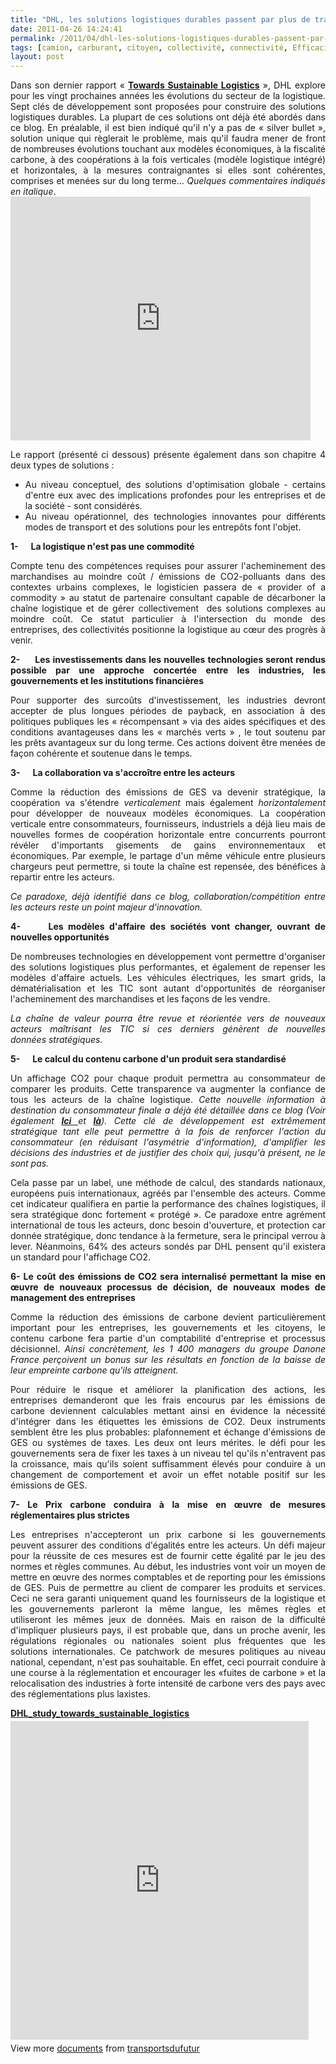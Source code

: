 ```yaml
---
title: "DHL, les solutions logistiques durables passent par plus de transparence, plus de régulation, plus de coopération horizontale et verticale, et l'intégration du contenu carbone"
date: 2011-04-26 14:24:41
permalink: /2011/04/dhl-les-solutions-logistiques-durables-passent-par-plus-de-transparence-plus-de-regulation-plus-de-c.html
tags: [camion, carburant, citoyen, collectivité, connectivité, Efficacité énergétique, Energie, externalité, guide d'achat, internet, marchandises, multimodes, qualité de l'air, véhicule propre]
layout: post
---
```


<p style="text-align: justify;">Dans son dernier rapport « <strong><a href="http://www.dp-dhl.com/content/dpdhl/en/logistics_around_us/trends/sustainable_logistics.html" target="_blank">Towards Sustainable Logistics</a></strong> », DHL explore pour les vingt prochaines années les évolutions du secteur de la logistique. Sept clés de développement sont proposées pour construire des solutions logistiques durables. La plupart de ces solutions ont déjà été abordés dans ce blog. En préalable, il est bien indiqué qu'il n'y a pas de « silver bullet », solution unique qui règlerait le problème, mais qu'il faudra mener de front de nombreuses évolutions touchant aux modèles économiques, à la fiscalité carbone, à des coopérations à la fois verticales (modèle logistique intégré) et horizontales, à la mesures contraignantes si elles sont cohérentes, comprises et menées sur du long terme… <em>Quelques commentaires indiqués en italique</em>.<br /><iframe frameborder="0" height="390" src="http://www.youtube.com/embed/bs-RJw3C9LA" title="YouTube video player" width="480"></iframe></p> <p style="text-align: justify;">Le rapport (présenté ci dessous) présente également dans son chapitre 4 deux types de solutions :</p> <ul style="text-align: justify;"> <li>Au niveau conceptuel, des solutions d'optimisation globale - certains d'entre eux avec des implications profondes pour les entreprises et de la société - sont considérés. </li> <li>Au niveau opérationnel, des technologies innovantes pour différents modes de transport et des solutions pour les entrepôts font l'objet. </li></ul>  <!--more-->    <p style="text-align: justify;"><strong>1-      La logistique n'est pas une commodité</strong></p> <p style="text-align: justify;">Compte tenu des compétences requises pour assurer l'acheminement des marchandises au moindre coût / émissions de CO2-polluants dans des contextes urbains complexes, le logisticien passera de « provider of a commodity » au statut de partenaire consultant capable de décarboner la chaîne logistique et de gérer collectivement  des solutions complexes au moindre coût. Ce statut particulier à l'intersection du monde des entreprises, des collectivités positionne la logistique au cœur des progrès à venir.</p> <p style="text-align: justify;"><strong>2-      Les investissements dans les nouvelles technologies seront rendus possible par une approche concertée entre les industries, les gouvernements et les institutions financières</strong></p> <p style="text-align: justify;">Pour supporter des surcoûts d'investissement, les industries devront accepter de plus longues périodes de payback, en association à des politiques publiques les « récompensant » via des aides spécifiques et des conditions avantageuses dans les « marchés verts » , le tout soutenu par les prêts avantageux sur du long terme. Ces actions doivent être menées de façon cohérente et soutenue dans le temps.</p> <p style="text-align: justify;"><strong>3-      La collaboration va s'accroître entre les acteurs</strong></p> <p style="text-align: justify;">Comme la réduction des émissions de GES va devenir stratégique, la coopération va s'étendre <em>verticalement</em> mais également <em>horizontalement</em> pour développer de nouveaux modèles économiques. La coopération verticale entre consommateurs, fournisseurs, industriels a déjà lieu mais de nouvelles formes de coopération horizontale entre concurrents pourront révéler d'importants gisements de gains environnementaux et économiques. Par exemple, le partage d'un même véhicule entre plusieurs chargeurs peut permettre, si toute la chaîne est repensée, des bénéfices à repartir entre les acteurs.</p> <p style="text-align: justify;"><em>Ce paradoxe, déjà identifié dans ce blog, collaboration/compétition entre les acteurs reste un point majeur d'innovation. </em></p> <p style="text-align: justify;"><strong>4-      Les modèles d'affaire des sociétés vont changer, ouvrant de nouvelles opportunités</strong></p> <p style="text-align: justify;">De nombreuses technologies en développement vont permettre d'organiser des solutions logistiques plus performantes, et également de repenser les modèles d'affaire actuels. Les véhicules électriques, les smart grids, la dématérialisation et les TIC sont autant d'opportunités de réorganiser l'acheminement des marchandises et les façons de les vendre.</p> <p style="text-align: justify;"><em>La chaîne de valeur pourra être revue et réorientée vers de nouveaux acteurs maîtrisant les TIC si ces derniers génèrent de nouvelles données stratégiques. </em></p> <p style="text-align: justify;"><strong>5-      Le calcul du contenu carbone d'un produit sera standardisé</strong></p> <p style="text-align: justify;">Un affichage CO2 pour chaque produit permettra au consommateur de comparer les produits. Cette transparence va augmenter la confiance de tous les acteurs de la chaîne logistique. <em>Cette nouvelle information à destination du consommateur finale a déjà été détaillée dans ce blog (Voir également <strong><a href="https://gabrielplassat.github.io/transportsdufutur/2010/10/metanote-tdf-n8-les-ports-le-fret-et-le-transport-de-marchandises.html" target="_blank">Ici </a></strong>et <strong><a href=" /2009/12/google-googles-comment-lacte-dachat-pourrait-etre-bouleverse.html" target="_blank">là</a></strong>). Cette clé de développement est extrêmement stratégique tant elle peut permettre à la fois de renforcer l'action du consommateur (en réduisant l'asymétrie d'information), d'amplifier les décisions des industries et de justifier des choix qui, jusqu'à présent, ne le sont pas.</em></p> <p style="text-align: justify;">Cela passe par un label, une méthode de calcul, des standards nationaux, européens puis internationaux, agréés par l'ensemble des acteurs. Comme cet indicateur qualifiera en partie la performance des chaînes logistiques, il sera stratégique donc fortement « protégé ». Ce paradoxe entre agrément international de tous les acteurs, donc besoin d'ouverture, et protection car donnée stratégique, donc tendance à la fermeture, sera le principal verrou à lever. Néanmoins, 64% des acteurs sondés par DHL pensent qu'il existera un standard pour l'affichage CO2.</p> <p style="text-align: justify;"><strong>6- Le coût des émissions de CO2 sera internalisé permettant la mise en œuvre de nouveaux processus de décision, de nouveaux modes de management des entreprises</strong></p> <p style="text-align: justify;">Comme la réduction des émissions de carbone devient particulièrement important pour les entreprises, les gouvernements et les citoyens, le contenu carbone fera partie d'un comptabilité d'entreprise et processus décisionnel. <em>Ainsi concrètement, les 1 400 managers du groupe Danone France perçoivent un bonus sur les résultats en fonction de la baisse de leur empreinte carbone qu'ils atteignent.</em></p> <p style="text-align: justify;">Pour réduire le risque et améliorer la planification des actions, les entreprises demanderont que les frais encourus par les émissions de carbone deviennent calculables mettant ainsi en évidence la nécessité d'intégrer dans les étiquettes les émissions de CO2. Deux instruments semblent être les plus probables: plafonnement et échange d'émissions de GES ou systèmes de taxes. Les deux ont leurs mérites. le défi pour les gouvernements sera de fixer les taxes à un niveau tel qu'ils n'entravent pas la croissance, mais qu'ils soient suffisamment élevés pour conduire à un changement de comportement et avoir un effet notable positif sur les émissions de GES.</p> <p style="text-align: justify;"><strong>7- Le Prix carbone conduira à la mise en œuvre de mesures réglementaires plus strictes</strong></p> <p style="text-align: justify;">Les entreprises n'accepteront un prix carbone si les gouvernements peuvent assurer des conditions d'égalités entre les acteurs. Un défi majeur pour la réussite de ces mesures est de fournir cette égalité par le jeu des normes et règles communes. Au début, les industries vont voir un moyen de mettre en œuvre des normes comptables et de reporting pour les émissions de GES. Puis de permettre au client de comparer les produits et services. Ceci ne sera garanti uniquement quand les fournisseurs de la logistique et les gouvernements parleront la même langue, les mêmes règles et utiliseront les mêmes jeux de données. Mais en raison de la difficulté d'impliquer plusieurs pays, il est probable que, dans un proche avenir, les régulations régionales ou nationales soient plus fréquentes que les solutions internationales. Ce patchwork de mesures politiques au niveau national, cependant, n'est pas souhaitable. En effet, ceci pourrait conduire à une course à la réglementation et encourager les «fuites de carbone » et la relocalisation des industries à forte intensité de carbone vers des pays avec des réglementations plus laxistes.</p> <div id="__ss_7640004" style="width: 477px;"><strong style="display: block; margin: 12px 0 4px;"><a href="http://www.slideshare.net/transportsdufutur/dhlstudytowardssustainablelogistics" title="DHL_study_towards_sustainable_logistics">DHL_study_towards_sustainable_logistics</a></strong> <iframe frameborder="0" height="510" marginheight="0" marginwidth="0" scrolling="no" src="http://www.slideshare.net/slideshow/embed_code/7640004" width="477"></iframe> <div style="padding: 5px 0 12px;">View more <a href="http://www.slideshare.net/">documents</a> from <a href="http://www.slideshare.net/transportsdufutur">transportsdufutur</a></div> </div>
